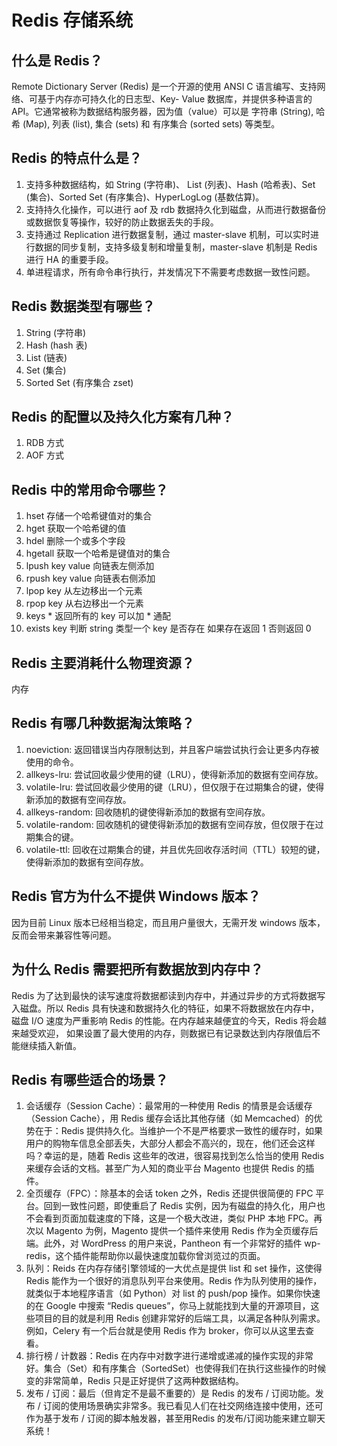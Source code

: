 Redis 存储系统
==========

## 什么是 Redis？

Remote Dictionary Server (Redis) 是一个开源的使用 ANSI C 语言编写、支持网络、可基于内存亦可持久化的日志型、Key- Value 数据库，并提供多种语言的 API。它通常被称为数据结构服务器，因为值（value）可以是 字符串 (String), 哈希 (Map), 列表 (list), 集合 (sets) 和 有序集合 (sorted sets) 等类型。

## Redis 的特点什么是？

1.  支持多种数据结构，如 String (字符串)、 List (列表)、Hash (哈希表)、Set (集合)、Sorted Set (有序集合)、HyperLogLog (基数估算)。
2.  支持持久化操作，可以进行 aof 及 rdb 数据持久化到磁盘，从而进行数据备份或数据恢复等操作，较好的防止数据丢失的手段。
3.  支持通过 Replication 进行数据复制，通过 master-slave 机制，可以实时进行数据的同步复制，支持多级复制和增量复制，master-slave 机制是 Redis 进行 HA 的重要手段。
4.  单进程请求，所有命令串行执行，并发情况下不需要考虑数据一致性问题。

## Redis 数据类型有哪些？

1.  String (字符串)
2.  Hash (hash 表)
3.  List (链表)
4.  Set (集合)
5.  Sorted Set (有序集合 zset)

## Redis 的配置以及持久化方案有几种？

1.  RDB 方式
2.  AOF 方式

## Redis 中的常用命令哪些？

1.  hset 存储一个哈希键值对的集合
2.  hget 获取一个哈希键的值
3.  hdel 删除一个或多个字段
4.  hgetall 获取一个哈希是键值对的集合
5.  lpush key value 向链表左侧添加
6.  rpush key value 向链表右侧添加
7.  lpop key 从左边移出一个元素
8.  rpop key 从右边移出一个元素
9.  keys \* 返回所有的 key 可以加 \* 通配
10.  exists key 判断 string 类型一个 key 是否存在 如果存在返回 1 否则返回 0

## Redis 主要消耗什么物理资源？

内存

## Redis 有哪几种数据淘汰策略？

1.  noeviction: 返回错误当内存限制达到，并且客户端尝试执行会让更多内存被使用的命令。
2.  allkeys-lru: 尝试回收最少使用的键（LRU），使得新添加的数据有空间存放。
3.  volatile-lru: 尝试回收最少使用的键（LRU），但仅限于在过期集合的键，使得新添加的数据有空间存放。
4.  allkeys-random: 回收随机的键使得新添加的数据有空间存放。
5.  volatile-random: 回收随机的键使得新添加的数据有空间存放，但仅限于在过期集合的键。
6.  volatile-ttl: 回收在过期集合的键，并且优先回收存活时间（TTL）较短的键，使得新添加的数据有空间存放。

## Redis 官方为什么不提供 Windows 版本？

因为目前 Linux 版本已经相当稳定，而且用户量很大，无需开发 windows 版本，反而会带来兼容性等问题。

## 为什么 Redis 需要把所有数据放到内存中？

Redis 为了达到最快的读写速度将数据都读到内存中，并通过异步的方式将数据写入磁盘。所以 Redis 具有快速和数据持久化的特征，如果不将数据放在内存中，磁盘 I/O 速度为严重影响 Redis 的性能。在内存越来越便宜的今天，Redis 将会越来越受欢迎， 如果设置了最大使用的内存，则数据已有记录数达到内存限值后不能继续插入新值。

## Redis 有哪些适合的场景？

1.  会话缓存（Session Cache）：最常用的一种使用 Redis 的情景是会话缓存（Session Cache），用 Redis 缓存会话比其他存储（如 Memcached）的优势在于：Redis 提供持久化。当维护一个不是严格要求一致性的缓存时，如果用户的购物车信息全部丢失，大部分人都会不高兴的，现在，他们还会这样吗？幸运的是，随着 Redis 这些年的改进，很容易找到怎么恰当的使用 Redis 来缓存会话的文档。甚至广为人知的商业平台 Magento 也提供 Redis 的插件。
2.  全页缓存（FPC）：除基本的会话 token 之外，Redis 还提供很简便的 FPC 平台。回到一致性问题，即使重启了 Redis 实例，因为有磁盘的持久化，用户也不会看到页面加载速度的下降，这是一个极大改进，类似 PHP 本地 FPC。再次以 Magento 为例，Magento 提供一个插件来使用 Redis 作为全页缓存后端。此外，对 WordPress 的用户来说，Pantheon 有一个非常好的插件 wp-redis，这个插件能帮助你以最快速度加载你曾浏览过的页面。
3.  队列：Reids 在内存存储引擎领域的一大优点是提供 list 和 set 操作，这使得 Redis 能作为一个很好的消息队列平台来使用。Redis 作为队列使用的操作，就类似于本地程序语言（如 Python）对 list 的 push/pop 操作。如果你快速的在 Google 中搜索 “Redis queues”，你马上就能找到大量的开源项目，这些项目的目的就是利用 Redis 创建非常好的后端工具，以满足各种队列需求。例如，Celery 有一个后台就是使用 Redis 作为 broker，你可以从这里去查看。
4.  排行榜 / 计数器：Redis 在内存中对数字进行递增或递减的操作实现的非常好。集合（Set）和有序集合（SortedSet）也使得我们在执行这些操作的时候变的非常简单，Redis 只是正好提供了这两种数据结构。
5.  发布 / 订阅：最后（但肯定不是最不重要的）是 Redis 的发布 / 订阅功能。发布 / 订阅的使用场景确实非常多。我已看见人们在社交网络连接中使用，还可作为基于发布 / 订阅的脚本触发器，甚至用Redis 的发布/订阅功能来建立聊天系统！